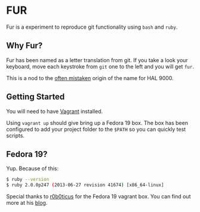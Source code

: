# FUR

Fur is a experiment to reproduce git functionality using `bash` and `ruby`.

## Why Fur?
Fur has been named as a letter translation from git.  If you take a look your keyboard, move each keystroke from `git` one to the left and you will get `fur`.

This is a nod to the [often mistaken](http://en.wikipedia.org/wiki/HAL_9000#Origin_of_name) origin of the name for HAL 9000.

## Getting Started
You will need to have [Vagrant](http://vagrantup.com) installed.

Using `vagrant up` should give bring up a Fedora 19 box.  The box has been configured to add your project folder to the `$PATH` so you can quickly test scripts.

## Fedora 19?
Yup.  Because of this:
```bash
$ ruby --version
$ ruby 2.0.0p247 (2013-06-27 revision 41674) [x86_64-linux]
```

Special thanks to [r0b0ticus](https://github.com/r0b0ticus) for the Fedora 19 vagrant box.  You can find out more at his [blog](http://readonlyfriday.com/blog/2013/07/05/fedora-19-with-vagrant/).
